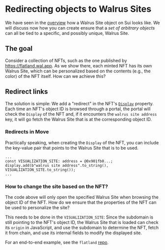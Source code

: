 # Redirecting objects to Walrus Sites

We have seen in the [overview](./overview.md) how a Walrus Site object on Sui looks like. We will
discuss now how you can create ensure that a *set of arbitrary objects* can all be tied to a
specific, and possibly unique, Walrus Site.

## The goal

Consider a collection of NFTs, such as the one published by <https://flatland.wal.app>. As we
show there, each minted NFT has its own Walrus Site, which can be personalized based on the contents
(e.g., the color) of the NFT itself. How can we achieve this?

## Redirect links

The solution is simple: We add a "redirect" in the NFT's
[`Display`](https://docs.sui.io/standards/display#sui-utility-objects) property. Each time an NFT's
object ID is browsed through a portal, the portal will check the `Display` of the NFT and, if it
encounters the `walrus site address` key, it will go fetch the Walrus Site that is at the
corresponding object ID.

### Redirects in Move

Practically speaking, when creating the `Display` of the NFT, you can include the key-value pair
that points to the Walrus Site that is to be used.

``` move
...
const VISUALIZATION_SITE: address = @0x901fb0...;
display.add(b"walrus site address".to_string(), VISUALIZATION_SITE.to_string());
...
```

### How to change the site based on the NFT?

The code above will only open the specified Walrus Site when browsing the object ID of the NFT. How
do we ensure that the properties of the NFT can be used to personalize the site?

This needs to be done in the `VISUALIZATION_SITE`: Since the subdomain is still pointing to the
NFT's object ID, the Walrus Site that is loaded can check its `origin` in JavaScript, and use the
subdomain to determine the NFT, fetch it from chain, and use its internal fields to modify the
displayed site.

For an end-to-end example, see the `flatland`
[repo](https://github.com/MystenLabs/example-walrus-sites/tree/main/flatland).
